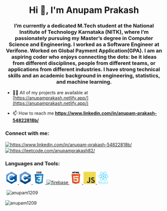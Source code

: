 <h1 align="center">Hi 👋, I'm Anupam Prakash</h1>
<h3 align="center">I’m currently a dedicated M.Tech student at the National Institute of Technology Karnataka (NITK), where I’m passionately pursuing my Master’s degree in Computer Science and Engineering. I worked as a Software Engineer at Verifone. Worked on Global Payment Application(GPA). I am an aspiring coder who enjoys connecting the dots: be it ideas from different disciplines, people from different teams, or applications from different industries. I have strong technical skills and an academic background in engineering, statistics, and machine learning.</h3>

- 👨‍💻 All of my projects are available at [https://anupamprakash.netlify.app/](https://anupamprakash.netlify.app/)

- 📫 How to reach me **https://www.linkedin.com/in/anupam-prakash-54822818b/**

<h3 align="left">Connect with me:</h3>
<p align="left">
<a href="https://linkedin.com/in/https://www.linkedin.com/in/anupam-prakash-54822818b/" target="blank"><img align="center" src="https://raw.githubusercontent.com/rahuldkjain/github-profile-readme-generator/master/src/images/icons/Social/linked-in-alt.svg" alt="https://www.linkedin.com/in/anupam-prakash-54822818b/" height="30" width="40" /></a>
<a href="https://www.leetcode.com/https://leetcode.com/anupamprakash82/" target="blank"><img align="center" src="https://raw.githubusercontent.com/rahuldkjain/github-profile-readme-generator/master/src/images/icons/Social/leet-code.svg" alt="https://leetcode.com/anupamprakash82/" height="30" width="40" /></a>
</p>

<h3 align="left">Languages and Tools:</h3>
<p align="left"> <a href="https://www.cprogramming.com/" target="_blank" rel="noreferrer"> <img src="https://raw.githubusercontent.com/devicons/devicon/master/icons/c/c-original.svg" alt="c" width="40" height="40"/> </a> <a href="https://www.w3schools.com/cpp/" target="_blank" rel="noreferrer"> <img src="https://raw.githubusercontent.com/devicons/devicon/master/icons/cplusplus/cplusplus-original.svg" alt="cplusplus" width="40" height="40"/> </a> <a href="https://www.w3schools.com/css/" target="_blank" rel="noreferrer"> <img src="https://raw.githubusercontent.com/devicons/devicon/master/icons/css3/css3-original-wordmark.svg" alt="css3" width="40" height="40"/> </a> <a href="https://firebase.google.com/" target="_blank" rel="noreferrer"> <img src="https://www.vectorlogo.zone/logos/firebase/firebase-icon.svg" alt="firebase" width="40" height="40"/> </a> <a href="https://www.w3.org/html/" target="_blank" rel="noreferrer"> <img src="https://raw.githubusercontent.com/devicons/devicon/master/icons/html5/html5-original-wordmark.svg" alt="html5" width="40" height="40"/> </a> <a href="https://developer.mozilla.org/en-US/docs/Web/JavaScript" target="_blank" rel="noreferrer"> <img src="https://raw.githubusercontent.com/devicons/devicon/master/icons/javascript/javascript-original.svg" alt="javascript" width="40" height="40"/> </a> <a href="https://reactjs.org/" target="_blank" rel="noreferrer"> <img src="https://raw.githubusercontent.com/devicons/devicon/master/icons/react/react-original-wordmark.svg" alt="react" width="40" height="40"/> </a> </p>

<p>&nbsp;<img align="center" src="https://github-readme-stats.vercel.app/api?username=anupam1209&show_icons=true&locale=en" alt="anupam1209" /></p>

<p><img align="center" src="https://github-readme-streak-stats.herokuapp.com/?user=anupam1209&" alt="anupam1209" /></p>
